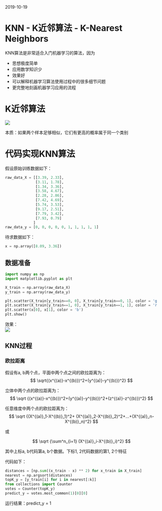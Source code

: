 2019-10-19

# KNN - K近邻算法 - K-Nearest Neighbors

KNN算法是非常适合入门机器学习的算法，因为
- 思想极度简单
- 应用数学知识少
- 效果好
- 可以解释机器学习算法使用过程中的很多细节问题
- 更完整地刻画机器学习应用的流程

# K近邻算法

![](http://windmissing.github.io/images_for_gitbook/liu_yu_bo_play_with_machine_learning/17.png)   

本质：如果两个样本足够相似，它们有更高的概率属于同一个类别

# 代码实现KNN算法

假设原始训练数据如下：

```python
raw_data_X = [[3.39, 2.33],
              [3.11, 1.78],
              [1.34, 3.36],
              [3.58, 4.67],
              [2.28, 2.86],
              [7.42, 4.69],
              [5.74, 3.53],
              [9.17, 2.51],
              [7.79, 3.42],
              [7.93, 0.79]
             ]
raw_data_y = [0, 0, 0, 0, 0, 1, 1, 1, 1, 1]
```

待求数据如下：

```python
x = np.array([8.09, 3.36])
```

## 数据准备

```python
import numpy as np
import matplotlib.pyplot as plt

X_train = np.array(raw_data_X)
y_train = np.array(raw_data_y)

plt.scatter(X_train[y_train==0, 0], X_train[y_train==0, 1], color = 'g')
plt.scatter(X_train[y_train==1, 0], X_train[y_train==1, 1], color = 'r')
plt.scatter(x[0], x[1], color = 'b')
plt.show()
```

效果：  
![](http://windmissing.github.io/images_for_gitbook/liu_yu_bo_play_with_machine_learning/18.png)

## KNN过程

### 欧拉距离

假设有a, b两个点，平面中两个点之间的欧拉距离为：  
$$
\sqrt{(x^{(a)}-x^{(b)})^2+(y^{(a)}-y^{(b)})^2}
$$

立体中两个点的欧拉距离为：  
$$
\sqrt {(x^{(a)}-x^{(b)})^2+(y^{(a)}-y^{(b)})^2+(z^{(a)}-z^{(b)})^2}
$$

任意维度中两个点的欧拉距离为：  
$$
\sqrt {(X^{(a)}_1-X^{(b)}_1)^2+ (X^{(a)}_2-X^{(b)}_2)^2+...+(X^{(a)}_n-X^{(b)}_n)^2}
$$

或

$$
\sqrt {\sum^n_{i=1} (X^{(a)}_i-X^{(b)}_i)^2}
$$

其中上标a, b代码第a, b个数据。下标1, 2代码数据的第1, 2个特征

代码如下：

```python
distances = [np.sum((x_train - x) ** 2) for x_train in X_train]
nearest = np.argsort(distances)
topK_y = [y_train[i] for i in nearest[:k]]
from collections import Counter
votes = Counter(topK_y)
predict_y = votes.most_common(1)[0][0]
```

运行结果：predict_y = 1
